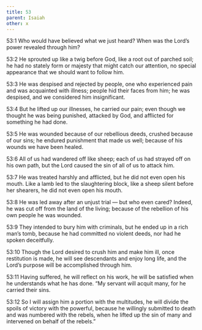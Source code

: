 ```yaml
---
title: 53
parent: Isaiah
other: x
---
```



<a name="53:1">53:1</a> Who would have believed what we just heard?
When was the Lord’s power revealed through him?

<a name="53:2">53:2</a> He sprouted up like a twig before God,
like a root out of parched soil;
he had no stately form or majesty that might catch our attention,
no special appearance that we should want to follow him.

<a name="53:3">53:3</a> He was despised and rejected by people,
one who experienced pain and was acquainted with illness;
people hid their faces from him;
he was despised, and we considered him insignificant.

<a name="53:4">53:4</a> But he lifted up our illnesses,
he carried our pain;
even though we thought he was being punished,
attacked by God, and afflicted for something he had done.

<a name="53:5">53:5</a> He was wounded because of our rebellious deeds,
crushed because of our sins;
he endured punishment that made us well;
because of his wounds we have been healed.

<a name="53:6">53:6</a> All of us had wandered off like sheep;
each of us had strayed off on his own path,
but the Lord caused the sin of all of us to attack him.

<a name="53:7">53:7</a> He was treated harshly and afflicted,
but he did not even open his mouth.
Like a lamb led to the slaughtering block,
like a sheep silent before her shearers,
he did not even open his mouth.

<a name="53:8">53:8</a> He was led away after an unjust trial — 
but who even cared?
Indeed, he was cut off from the land of the living;
because of the rebellion of his own people he was wounded.

<a name="53:9">53:9</a> They intended to bury him with criminals,
but he ended up in a rich man’s tomb,
because he had committed no violent deeds,
nor had he spoken deceitfully.

<a name="53:10">53:10</a> Though the Lord desired to crush him and make him ill,
once restitution is made,
he will see descendants and enjoy long life,
and the Lord’s purpose will be accomplished through him.

<a name="53:11">53:11</a> Having suffered, he will reflect on his work,
he will be satisfied when he understands what he has done.
“My servant will acquit many,
for he carried their sins.

<a name="53:12">53:12</a> So I will assign him a portion with the multitudes,
he will divide the spoils of victory with the powerful,
because he willingly submitted to death
and was numbered with the rebels,
when he lifted up the sin of many
and intervened on behalf of the rebels.”